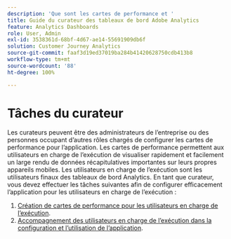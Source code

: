 ```yaml
---
description: 'Que sont les cartes de performance et '
title: Guide du curateur des tableaux de bord Adobe Analytics
feature: Analytics Dashboards
role: User, Admin
exl-id: 3538361d-68bf-4d67-ae14-55691909db6f
solution: Customer Journey Analytics
source-git-commit: faaf3d19ed37019ba284b41420628750cdb413b8
workflow-type: tm+mt
source-wordcount: '88'
ht-degree: 100%

---
```


# Tâches du curateur

Les curateurs peuvent être des administrateurs de lʼentreprise ou des personnes occupant dʼautres rôles chargés de configurer les cartes de performance pour lʼapplication. Les cartes de performance permettent aux utilisateurs en charge de lʼexécution de visualiser rapidement et facilement un large rendu de données récapitulatives importantes sur leurs propres appareils mobiles. Les utilisateurs en charge de lʼexécution sont les utilisateurs finaux des tableaux de bord Analytics. En tant que curateur, vous devez effectuer les tâches suivantes afin de configurer efficacement lʼapplication pour les utilisateurs en charge de lʼexécution :

1. [Création de cartes de performance pour les utilisateurs en charge de lʼexécution](/help/mobile-app/create-scorecard.md).
1. [Accompagnement des utilisateurs en charge de lʼexécution dans la configuration et lʼutilisation de lʼapplication](/help/mobile-app/set-up-execs.md).
